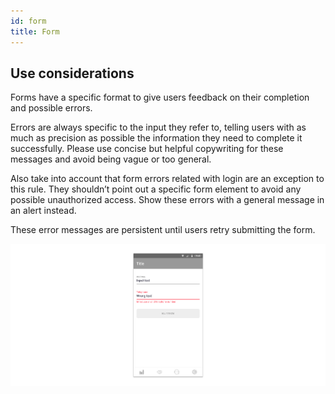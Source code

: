 ```yaml
---
id: form
title: Form
---
```


## Use considerations

Forms have a specific format to give users feedback on their completion and possible errors.

Errors are always specific to the input they refer to, telling users with as much as precision as possible the information they need to complete it successfully. Please use concise but helpful copywriting for these messages and avoid being vague or too general.

Also take into account that form errors related with login are an exception to this rule. They shouldn’t point out a specific form element to avoid any possible unauthorized access. Show these errors with a general message in an alert instead.

These error messages are persistent until users retry submitting the form. 

![](../../../img/android_form.jpg)

